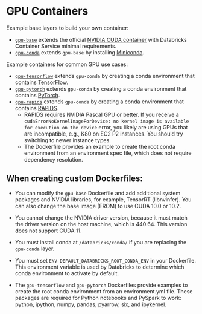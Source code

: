 # GPU Containers

Example base layers to build your own container:
* [`gpu-base`](base) extends the official [NVIDIA CUDA container](https://hub.docker.com/r/nvidia/cuda) with Databricks Container Service minimal requirements.
* [`gpu-conda`](conda) extends `gpu-base` by installing [Miniconda](https://docs.conda.io/en/latest/miniconda.html).

Example containers for common GPU use cases:
* [`gpu-tensorflow`](tensorflow) extends `gpu-conda` by creating a conda environment that contains [TensorFlow](https://www.tensorflow.org/).
* [`gpu-pytorch`](pytorch) extends `gpu-conda` by creating a conda environment that contains [PyTorch](https://pytorch.org/).
* [`gpu-rapids`](rapids) extends `gpu-conda` by creating a conda environment that contains [RAPIDS](https://rapids.ai/).
  * RAPIDS requires NVIDIA Pascal GPU or better.
    If you receive a `cudaErrorNoKernelImageForDevice: no kernel image is available for execution on the device` error,
    you likely are using GPUs that are incompatible, e.g., K80 on EC2 P2 instances.
    You should try switching to newer instance types.
  * The Dockerfile provides an example to create the root conda environment from an environment spec file, which does not require dependency resolution.

## When creating custom Dockerfiles:

* You can modify the `gpu-base` Dockerfile and add additional system packages and NVIDIA libraries, for example, TensorRT (libnvinfer). You can also change the base image (FROM) to use CUDA 10.0 or 10.2.

* You cannot change the NVIDIA driver version, because it must match the driver version on the host machine, which is 440.64. This version does not support CUDA 11.

* You must install conda at `/databricks/conda/` if you are replacing the `gpu-conda` layer.

* You must set `ENV DEFAULT_DATABRICKS_ROOT_CONDA_ENV` in your Dockerfile. This environment variable is used by Databricks to determine which conda environment to activate by default.

* The `gpu-tensorflow` and `gpu-pytorch` Dockerfiles provide examples to create the root conda environment from an environment.yml file. These packages are required for Python notebooks and PySpark to work: python, ipython, numpy, pandas, pyarrow, six, and ipykernel.
